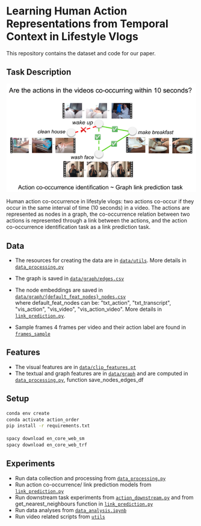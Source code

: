 Learning Human Action Representations from Temporal Context in Lifestyle Vlogs
=================================================================================

This repository contains the dataset and code for our paper.

## Task Description

![img/graph_intro.png](img/graph_intro.png)

Human action co-occurrence in lifestyle vlogs: two actions co-occur if they occur in the same
interval of time (10 seconds) in a video. The actions are represented as nodes in a graph, 
the co-occurrence relation between two actions is represented through a link between the actions, 
and the action co-occurrence identification task as a link prediction task.

## Data

- The resources for creating the data are in [`data/utils`](data/utils). More details in [`data_processing.py`](data_processing.py)
- The graph is saved in [`data/graph/edges.csv`](data/graph/edges.csv)
- The node embeddings are saved in [`data/graph/{default_feat_nodes}_nodes.csv`](data/graph/{default_feat_nodes}_nodes.csv)  
where default_feat_nodes can be: "txt_action", "txt_transcript", "vis_action", "vis_video", "vis_action_video". 
More details in [`link_prediction.py`](link_prediction.py).

-  Sample frames 4 frames per video and their action label are found in [`frames_sample`](frames_sample)


## Features
- The visual features are in [`data/clip_features.pt`](data/clip_features.pt)
- The textual and graph features are in [`data/graph`](data/graph) and are computed in [`data_processing.py`](data_processing.py), function save_nodes_edges_df

## Setup
```bash
conda env create
conda activate action_order
pip install -r requirements.txt

spacy download en_core_web_sm
spacy download en_core_web_trf
```

## Experiments
+ Run data collection and processing from [`data_processing.py`](data_processing.py) 
+ Run action co-occurrence/ link prediction models from [`link_prediction.py`](link_prediction.py)
+ Run downstream task experiments from [`action_downstream.py`](action_downstream.py) and from 
get_nearest_neighbours function in [`link_prediction.py`](link_prediction.py)
+ Run data analyses from [`data_analysis.ipynb`](data_analysis.ipynb)
+ Run video related scripts from [`utils`](utils)

